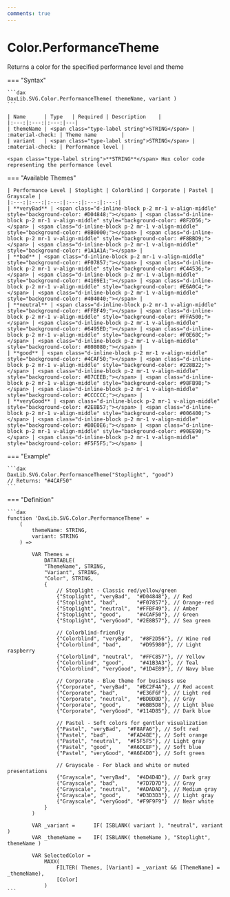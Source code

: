 ```yaml
---
comments: true
---
```


# Color.PerformanceTheme

Returns a color for the specified performance level and theme

=== "Syntax"

    ```dax
    DaxLib.SVG.Color.PerformanceTheme( themeName, variant )
    ```

    | Name      | Type   | Required | Description    |
    |:---:|:---:|:---:|---|
    | themeName | <span class="type-label string">STRING</span> | :material-check: | Theme name        |
    | variant   | <span class="type-label string">STRING</span> | :material-check: | Performance level |

    <span class="type-label string">**STRING**</span> Hex color code representing the performance level

=== "Available Themes"

    | Performance Level | Stoplight | Colorblind | Corporate | Pastel | Grayscale |
    |:---:|:---:|:---:|:---:|:---:|:---:|
    | **veryBad** | <span class="d-inline-block p-2 mr-1 v-align-middle" style="background-color: #D04848;"></span> | <span class="d-inline-block p-2 mr-1 v-align-middle" style="background-color: #8F2D56;"></span> | <span class="d-inline-block p-2 mr-1 v-align-middle" style="background-color: #8B0000;"></span> | <span class="d-inline-block p-2 mr-1 v-align-middle" style="background-color: #F8BBD9;"></span> | <span class="d-inline-block p-2 mr-1 v-align-middle" style="background-color: #1A1A1A;"></span> |
    | **bad** | <span class="d-inline-block p-2 mr-1 v-align-middle" style="background-color: #F07857;"></span> | <span class="d-inline-block p-2 mr-1 v-align-middle" style="background-color: #C44536;"></span> | <span class="d-inline-block p-2 mr-1 v-align-middle" style="background-color: #4169E1;"></span> | <span class="d-inline-block p-2 mr-1 v-align-middle" style="background-color: #E6A0C4;"></span> | <span class="d-inline-block p-2 mr-1 v-align-middle" style="background-color: #404040;"></span> |
    | **neutral** | <span class="d-inline-block p-2 mr-1 v-align-middle" style="background-color: #FFBF49;"></span> | <span class="d-inline-block p-2 mr-1 v-align-middle" style="background-color: #FFA500;"></span> | <span class="d-inline-block p-2 mr-1 v-align-middle" style="background-color: #6495ED;"></span> | <span class="d-inline-block p-2 mr-1 v-align-middle" style="background-color: #F0E68C;"></span> | <span class="d-inline-block p-2 mr-1 v-align-middle" style="background-color: #808080;"></span> |
    | **good** | <span class="d-inline-block p-2 mr-1 v-align-middle" style="background-color: #4CAF50;"></span> | <span class="d-inline-block p-2 mr-1 v-align-middle" style="background-color: #228B22;"></span> | <span class="d-inline-block p-2 mr-1 v-align-middle" style="background-color: #87CEEB;"></span> | <span class="d-inline-block p-2 mr-1 v-align-middle" style="background-color: #98FB98;"></span> | <span class="d-inline-block p-2 mr-1 v-align-middle" style="background-color: #CCCCCC;"></span> |
    | **veryGood** | <span class="d-inline-block p-2 mr-1 v-align-middle" style="background-color: #2E8B57;"></span> | <span class="d-inline-block p-2 mr-1 v-align-middle" style="background-color: #006400;"></span> | <span class="d-inline-block p-2 mr-1 v-align-middle" style="background-color: #B0E0E6;"></span> | <span class="d-inline-block p-2 mr-1 v-align-middle" style="background-color: #90EE90;"></span> | <span class="d-inline-block p-2 mr-1 v-align-middle" style="background-color: #F5F5F5;"></span> |

=== "Example"

    ```dax
    DaxLib.SVG.Color.PerformanceTheme("Stoplight", "good")
    // Returns: "#4CAF50"
    ```

=== "Definition"

    ```dax
    function 'DaxLib.SVG.Color.PerformanceTheme' =
        (
            themeName: STRING,
            variant: STRING
        ) =>
            
            VAR Themes =
                DATATABLE(
                "ThemeName", STRING,
                "Variant", STRING,
                "Color", STRING,
                {
                    // Stoplight - Classic red/yellow/green
                    {"Stoplight", "veryBad",  "#D04848"}, // Red
                    {"Stoplight", "bad",      "#F07857"}, // Orange-red
                    {"Stoplight", "neutral",  "#FFBF49"}, // Amber
                    {"Stoplight", "good",     "#4CAF50"}, // Green
                    {"Stoplight", "veryGood", "#2E8B57"}, // Sea green
                    
                    // Colorblind-friendly
                    {"Colorblind", "veryBad",  "#8F2D56"}, // Wine red
                    {"Colorblind", "bad",      "#D95980"}, // Light raspberry
                    {"Colorblind", "neutral",  "#FFC857"}, // Yellow
                    {"Colorblind", "good",     "#41B3A3"}, // Teal
                    {"Colorblind", "veryGood", "#1D4E89"}, // Navy blue
                    
                    // Corporate - Blue theme for business use
                    {"Corporate", "veryBad",  "#BC2F4A"}, // Red accent
                    {"Corporate", "bad",      "#E36F6F"}, // Light red
                    {"Corporate", "neutral",  "#BDBDBD"}, // Gray
                    {"Corporate", "good",     "#6BB5D8"}, // Light blue
                    {"Corporate", "veryGood", "#114D85"}, // Dark blue
                    
                    // Pastel - Soft colors for gentler visualization
                    {"Pastel", "veryBad",  "#F8AFA6"}, // Soft red
                    {"Pastel", "bad",      "#FAD48E"}, // Soft orange
                    {"Pastel", "neutral",  "#F5F5F5"}, // Light gray
                    {"Pastel", "good",     "#A6DCEF"}, // Soft blue
                    {"Pastel", "veryGood", "#A6E4D0"}, // Soft green
                    
                    // Grayscale - For black and white or muted presentations
                    {"Grayscale", "veryBad",  "#4D4D4D"}, // Dark gray
                    {"Grayscale", "bad",      "#7D7D7D"}, // Gray
                    {"Grayscale", "neutral",  "#ADADAD"}, // Medium gray
                    {"Grayscale", "good",     "#D3D3D3"}, // Light gray
                    {"Grayscale", "veryGood", "#F9F9F9"}  // Near white
                }
            )

            VAR _variant = 		IF( ISBLANK( variant ), "neutral", variant )
            VAR _themeName = 	IF( ISBLANK( themeName ), "Stoplight", themeName )
            
            VAR SelectedColor =
                MAXX(
                    FILTER( Themes, [Variant] = _variant && [ThemeName] = _themeName),
                    [Color]
                )
    ```